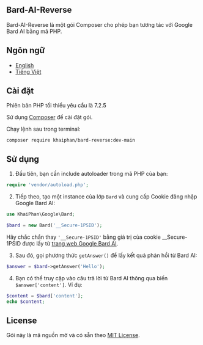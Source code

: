 ## Bard-AI-Reverse

Bard-AI-Reverse là một gói Composer cho phép bạn tương tác với Google Bard AI bằng mã PHP.

## Ngôn ngữ

- [English](README.md)
- [Tiếng Việt](README_vi.md)

## Cài đặt

Phiên bản PHP tối thiểu yêu cầu là 7.2.5

Sử dụng [Composer](https://getcomposer.org) để cài đặt gói.

Chạy lệnh sau trong terminal:

```
composer require khaiphan/bard-reverse:dev-main
```

## Sử dụng

1. Đầu tiên, bạn cần include autoloader trong mã PHP của bạn:

```php
require 'vendor/autoload.php';
```

2. Tiếp theo, tạo một instance của lớp `Bard` và cung cấp Cookie đăng nhập Google Bard AI:

```php
use KhaiPhan\Google\Bard;

$bard = new Bard('__Secure-1PSID');
```

Hãy chắc chắn thay `'__Secure-1PSID'` bằng giá trị của cookie __Secure-1PSID được lấy từ [trang web Google Bard AI](https://bard.google.com).

3. Sau đó, gọi phương thức `getAnswer()` để lấy kết quả phản hồi từ Bard AI:

```php
$answer = $bard->getAnswer('Hello');
```

4. Bạn có thể truy cập vào câu trả lời từ Bard AI thông qua biến `$answer['content']`. Ví dụ:

```php
$content = $bard['content'];
echo $content;
```

## License

Gói này là mã nguồn mở và có sẵn theo [MIT License](https://opensource.org/licenses/MIT).